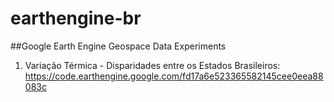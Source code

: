 # earthengine-br
##Google Earth Engine Geospace Data Experiments

1. Variação Térmica - Disparidades entre os Estados Brasileiros: https://code.earthengine.google.com/fd17a6e523365582145cee0eea88083c
